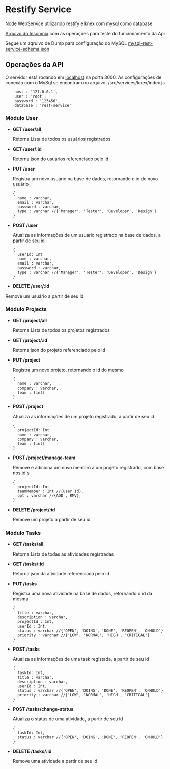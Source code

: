 # Restify Service
Node WebService utilizando restify e knex com mysql como database

[Arquivo do Insomnia](https://drive.google.com/file/d/1imAx_KpwE1QpKmlyPVSHK7r0410yyV1Z/view?usp=sharing) com as operações para teste do funcionamento da Api

Segue um aqruivo de Dump para configuração do MySQL [mysql-rest-service-schema.json](https://drive.google.com/file/d/1B8Vc4jL5vmOe4H8RDfvUMV3n8u4mnKcl/view?usp=sharing)

## Operações da API
O servidor está rodando em [localhost](http://localhost:3000/) na porta 3000. 
As configurações de conexão com o MySql se encontram no arquivo ./src/services/knex/index.js 
```
    host : '127.0.0.1',
    user : 'root',
    password : '123456',
    database : 'rest-service'
```


### Módulo User
  - **GET /user/all**
  
    Retorna Lista de todos os usuários registrados
    
  - **GET /user/:id** 
  
    Retorna json do usuários referenciado pelo id
    
  - **PUT /user**
  
    Registra um novo usuário na base de dados, retornando o id do novo usuário 
    
    ```
    {
      name : varchar,
      email : varchar,
      password : varchar,
      type : varchar //{'Manager', 'Tester', 'Developer', 'Design'}
    }
    ```
  - **POST /user**
  
    Atualiza as informações de um usuário registrado na base de dados, a partir de seu id
    
    ```
    {
      userId: Int
      name : varchar,
      email : varchar,
      password : varchar,
      type : varchar //{'Manager', 'Tester', 'Developer', 'Design'}
    }
    ```
    
  - **DELETE /user/:id**
  
  Remove um usuário a partir de seu id
  

### Módulo Projects
  - **GET /project/all**
  
    Retorna Lista de todos os projetos registrados
   
  - **GET /project/:id**
  
    Retorna json do projeto referenciado pelo id
    
  - **PUT /project**
  
    Registra um novo projeto, retornando o id do mesmo 
   
    ```
    {
      name : varchar,
      company : varchar,
      team : [int]
    }
    ```
    
  - **POST /project**
  
    Atualiza as informações de um projeto registrado, a partir de seu id
    
    ```
    {
      projectId: Int
      name : varchar,
      company : varchar,
      team : [int]
    }
    ```
    
  - **POST /project/manage-team**
  
    Remove e adiciona um novo membro a um projeto registrado, com base nos id's
   
    ```
    {
      projectId: Int
      teamMember : Int //(user Id),
      opt : varchar //{ADD , RMV},
    }
    ```
  
  
  - **DELETE /project/:id**
  
    Remove um projeto a partir de seu id

### Módulo Tasks
  - **GET /tasks/all**
  
    Retorna Lista de todas as atividades registradas
   
  - **GET /tasks/:id**
  
    Retorna json da atividade referenciada pelo id
    
  - **PUT /tasks**
  
    Registra uma nova atividade na base de dados, retornando o id da mesma 
    
    ```
    {
      title : varchar,
      description : varchar,
      projectId : Int,
      userId : Int,
      status : varchar //{'OPEN', 'DOING', 'DONE', 'REOPEN', 'ONHOLD'}
      priority : varchar //{'LOW', 'NORMAL', 'HIGH', 'CRITICAL'}
    }
    ```
    
  - **POST /tasks**
  
    Atualiza as informações de uma task registada, a partir de seu id
    
    ```
    {
      taskId: Int,
      title : varchar,
      description : varchar,
      userId : Int,
      status : varchar //{'OPEN', 'DOING', 'DONE', 'REOPEN', 'ONHOLD'}
      priority : varchar //{'LOW', 'NORMAL', 'HIGH', 'CRITICAL'}
    }
    ```
    
  - **POST /tasks/change-status**
  
    Atualiza o status de uma atividade, a partir de seu id
   
    ```
    {
      taskId: Int,
      status : varchar //{'OPEN', 'DOING', 'DONE', 'REOPEN', 'ONHOLD'}
    }
    ```
    
  - **DELETE /tasks/:id**
  
    Remove uma atividade a partir de seu id
